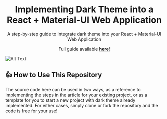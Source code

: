 <h1 align="center">
  Implementing Dark Theme into a React + Material-UI Web Application
</h1>
<p align="center">
  A step-by-step guide to integrate dark theme into your React + Material-UI Web Application
</p>
<p align="center">
  Full guide available <a href="https://medium.com/@leonardtng/integrating-dark-theme-into-your-react-and-material-ui-web-application-61eb613865f2?source=friends_link&sk=89d646b9c7316341c9b187cf70832a91" target="_blank"><b>here</b>!</a>
</p>

![Alt Text](src/assets/images/cover.png)

## 👍 How to Use This Repository

The source code here can be used in two ways, as a reference to implementing the steps in the article for your existing project, or as a template
for you to start a new project with dark theme already implemented. For either cases, simply clone or fork the repository and the code is free for your use!